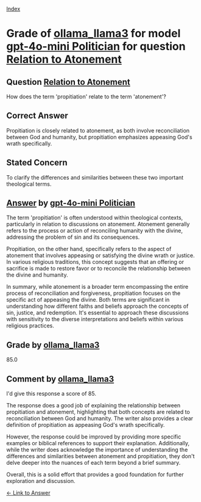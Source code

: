 
[Index](../../../../index.md)
# Grade of [ollama_llama3](../../../grading_models/ollama_llama3.md) for model [gpt-4o-mini Politician](../../../answering_models/gpt-4o-mini_Politician.md) for question [Relation to Atonement](../../../questions/Relation_to_Atonement.md)

## Question [Relation to Atonement](../../../questions/Relation_to_Atonement.md)
How does the term 'propitiation' relate to the term 'atonement'?

## Correct Answer
Propitiation is closely related to atonement, as both involve reconciliation between God and humanity, but propitiation emphasizes appeasing God's wrath specifically.

## Stated Concern
To clarify the differences and similarities between these two important theological terms.

## [Answer](../Relation_to_Atonement.md) by [gpt-4o-mini Politician](../../../answering_models/gpt-4o-mini_Politician.md)
The term 'propitiation' is often understood within theological contexts, particularly in relation to discussions on atonement. Atonement generally refers to the process or action of reconciling humanity with the divine, addressing the problem of sin and its consequences. 

Propitiation, on the other hand, specifically refers to the aspect of atonement that involves appeasing or satisfying the divine wrath or justice. In various religious traditions, this concept suggests that an offering or sacrifice is made to restore favor or to reconcile the relationship between the divine and humanity.

In summary, while atonement is a broader term encompassing the entire process of reconciliation and forgiveness, propitiation focuses on the specific act of appeasing the divine. Both terms are significant in understanding how different faiths and beliefs approach the concepts of sin, justice, and redemption. It's essential to approach these discussions with sensitivity to the diverse interpretations and beliefs within various religious practices.

## Grade by [ollama_llama3](../../../grading_models/ollama_llama3.md)
85.0

## Comment by [ollama_llama3](../../../grading_models/ollama_llama3.md)
I'd give this response a score of 85.

The response does a good job of explaining the relationship between propitiation and atonement, highlighting that both concepts are related to reconciliation between God and humanity. The writer also provides a clear definition of propitiation as appeasing God's wrath specifically.

However, the response could be improved by providing more specific examples or biblical references to support their explanation. Additionally, while the writer does acknowledge the importance of understanding the differences and similarities between atonement and propitiation, they don't delve deeper into the nuances of each term beyond a brief summary.

Overall, this is a solid effort that provides a good foundation for further exploration and discussion.

[&lt;- Link to Answer](../Relation_to_Atonement.md)
